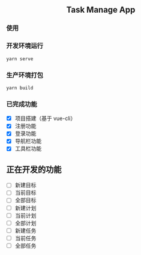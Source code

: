 ## <center> Task Manage App </center>

### 使用

### 开发环境运行

```
yarn serve
```

### 生产环境打包

```
yarn build
```

### 已完成功能

- [x] 项目搭建（基于 vue-cli）
- [x] 注册功能
- [x] 登录功能
- [x] 导航栏功能
- [x] 工具栏功能

## 正在开发的功能

- [ ] 新建目标
- [ ] 当前目标
- [ ] 全部目标
- [ ] 新建计划
- [ ] 当前计划
- [ ] 全部计划
- [ ] 新建任务
- [ ] 当前任务
- [ ] 全部任务
